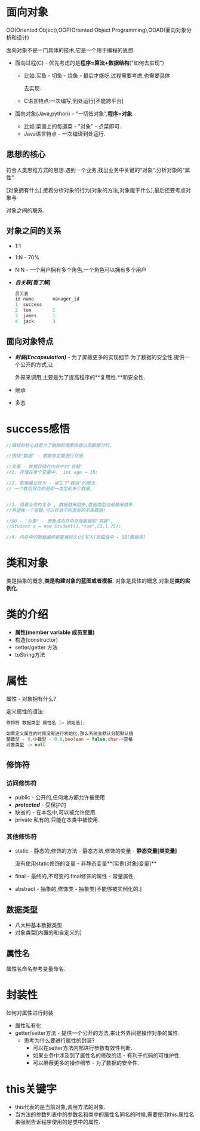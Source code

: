# 面向对象

OO(Oriented Object),OOP(Oriented Object Programming),OOAD(面向对象分析和设计)

面向对象不是一门具体的技术,它是一个用于编程的思想.

* 面向过程(C) - 优先考虑的是**程序=算法+数据结构**("如何去实现")

  * 比如:买鱼 - 切鱼 - 烧鱼 - 最后才能吃.过程需要考虑,也需要具体

    去实现.

  * C语言特点:一次编写,到处运行[不能跨平台]

* 面向对象(Java,python) - "一切皆对象",**程序=对象.**

  * 比如:菜谱上的每道菜 - "对象" - 点菜即可.
  * Java语言特点 -  一次编译到处运行.



## 思想的核心

符合人类思维方式的思想.遇到一个业务,找出业务中关键的"对象".分析对象的"属性"

[对象拥有什么],接着分析对象的行为[对象的方法,对象能干什么],最后还要考虑对象与

对象之间的联系.



## 对象之间的关系

* 1:1

* 1:N - 70%

* N:N - 一个用户拥有多个角色,一个角色可以拥有多个用户

* ***自关联[暂了解]***

  ~~~java
  员工表
  id name 		manager_id
  1  success
  2  tom        1
  3  james      1
  4  jack       3
  ~~~

  

## 面向对象特点

* ***封装(Encapsulation)*** - 为了屏蔽更多的实现细节.为了数据的安全性.提供一个公开的方式,让

  外界来调用,主要是为了提高程序的**复用性.**和安全性.

* 继承

* 多态



# success感悟

~~~java
//编程的核心就是为了数据的增删改查以及数据分析.

//围绕"数据" - 数据肯定要进行存储.

//变量 - 数据存储在内存中的"容器"
//1. 存储在单个变量中.  int age = 18;

//2. 数据量比较大 - 诞生了"数组"的概念.
// 一个数组保存的是同一类型的多个数据.


//3. 随着业务的复杂 , 数据越来越多,数据类型也是越来越多
//希望找一个容器,可以存放不同类型的多条数据!

//OO - "对象" - 想象成内存中存放数据的"容器".
//Student s = new Student(1,"tom",23,1.75);

//4. 内存中的数据最终都要被持久化[写入]到磁盘中 - DB[数据库]
~~~





# 类和对象

类是抽象的概念,**类是构建对象的蓝图或者模板.**
对象是具体的概念,对象是**类的实例化**.



# 类的介绍

* **属性(member variable 成员变量)**
* 构造(constructor)
* setter/getter 方法
* toString方法



# 属性

属性 - 对象拥有什么?

定义属性的语法:

~~~java
修饰符 数据类型 属性名 [= 初始值];

如果定义属性的时候没有进行初始化,那么系统会默认分配默认值
整数型 - 0,小数型 - 0.0,boolean = false,char->空格
对象类型 -> null
~~~



## 修饰符

### 访问修饰符

* public - 公开的,任何地方都允许被使用
* ***protected*** - 受保护的
* 缺省的 - 在本包中,可以被允许使用.
* private 私有的,只能在本类中被使用.



### 其他修饰符

* static - 静态的,修饰的方法 - 静态方法,修饰的变量 - **静态变量[类变量]**

  没有使用static修饰的变量 - 非静态变量**[实例(对象)变量]**

* final - 最终的,不可变的.final修饰的属性 - 常量属性.
* abstract - 抽象的,修饰类 - 抽象类[不能够被实例化的.]



## 数据类型

* 八大种基本数据类型
* 对象类型[内置的和自定义的]



## 属性名

属性名命名参考变量命名.



# 封装性

如何对属性进行封装

* 属性私有化
* getter/setter方法 - 提供一个公开的方法,来让外界间接操作对象的属性.
  * 思考为什么要进行属性的封装?
    * 可以在setter方法内部进行参数有效性判断.
    * 如果业务中涉及到了属性名的修改的话 - 有利于代码的可维护性.
    * 可以屏蔽更多的操作细节 - 为了数据的安全性.



# this关键字

* this代表的是当前对象,调用方法的对象.
* 当方法的参数列表中的参数名和类中的属性名同名的时候,需要使用this.属性名来强制告诉程序使用的是类中的属性.



























